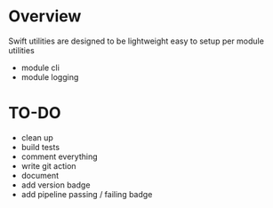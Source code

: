 # Overview
Swift utilities are designed to be lightweight easy to setup per module utilities

* module cli
* module logging

# TO-DO
* clean up
* build tests
* comment everything
* write git action
* document
* add version badge
* add pipeline passing / failing badge